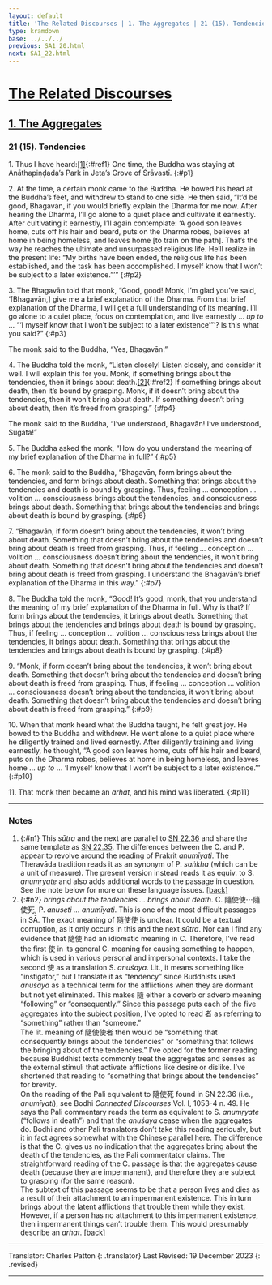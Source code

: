 ```yaml
---
layout: default
title: 'The Related Discourses | 1. The Aggregates | 21 (15). Tendencies'
type: kramdown
base: ../../../
previous: SA1_20.html
next: SA1_22.html
---
```


# [The Related Discourses](../index.html)
## [1. The Aggregates](index.html)
### 21 (15). Tendencies

1\. Thus I have heard:[\[1\]](#n1){:#ref1} One time, the Buddha was staying at Anāthapiṇḍada’s Park in Jeta’s Grove of Śrāvastī.
{:#p1}

2\. At the time, a certain monk came to the Buddha. He bowed his head at the Buddha’s feet, and withdrew to stand to one side. He then said, “It’d be good, Bhagavān, if you would briefly explain the Dharma for me now. After hearing the Dharma, I’ll go alone to a quiet place and cultivate it earnestly. After cultivating it earnestly, I’ll again contemplate: ‘A good son leaves home, cuts off his hair and beard, puts on the Dharma robes, believes at home in being homeless, and leaves home [to train on the path]. That’s the way he reaches the ultimate and unsurpassed religious life. He’ll realize in the present life: “My births have been ended, the religious life has been established, and the task has been accomplished. I myself know that I won’t be subject to a later existence.”’”
{:#p2}

3\. The Bhagavān told that monk, “Good, good! Monk, I’m glad you’ve said, ‘[Bhagavān,] give me a brief explanation of the Dharma. From that brief explanation of the Dharma, I will get a full understanding of its meaning. I’ll go alone to a quiet place, focus on contemplation, and live earnestly … <em>up to</em> … “‘I myself know that I won’t be subject to a later existence’”’? Is this what you said?”
{:#p3}

The monk said to the Buddha, “Yes, Bhagavān.”


4\. The Buddha told the monk, “Listen closely! Listen closely, and consider it well. I will explain this for you. Monk, if something brings about the tendencies, then it brings about death.[\[2\]](#n2){:#ref2} If something brings about death, then it’s bound by grasping. Monk, if it doesn’t bring about the tendencies, then it won’t bring about death. If something doesn’t bring about death, then it’s freed from grasping.”
{:#p4}

The monk said to the Buddha, “I’ve understood, Bhagavān! I’ve understood, Sugata!”


5\. The Buddha asked the monk, “How do you understand the meaning of my brief explanation of the Dharma in full?”
{:#p5}

6\. The monk said to the Buddha, “Bhagavān, form brings about the tendencies, and form brings about death. Something that brings about the tendencies and death is bound by grasping. Thus, feeling … conception … volition … consciousness brings about the tendencies, and consciousness brings about death. Something that brings about the tendencies and brings about death is bound by grasping.
{:#p6}

7\. “Bhagavān, if form doesn’t bring about the tendencies, it won’t bring about death. Something that doesn’t bring about the tendencies and doesn’t bring about death is freed from grasping. Thus, if feeling … conception … volition … consciousness doesn’t bring about the tendencies, it won’t bring about death. Something that doesn’t bring about the tendencies and doesn’t bring about death is freed from grasping. I understand the Bhagavān’s brief explanation of the Dharma in this way.”
{:#p7}

8\. The Buddha told the monk, “Good! It’s good, monk, that you understand the meaning of my brief explanation of the Dharma in full. Why is that? If form brings about the tendencies, it brings about death. Something that brings about the tendencies and brings about death is bound by grasping. Thus, if feeling … conception … volition … consciousness brings about the tendencies, it brings about death. Something that brings about the tendencies and brings about death is bound by grasping.
{:#p8}

9\. “Monk, if form doesn’t bring about the tendencies, it won’t bring about death. Something that doesn’t bring about the tendencies and doesn’t bring about death is freed from grasping. Thus, if feeling … conception … volition … consciousness doesn’t bring about the tendencies, it won’t bring about death. Something that doesn’t bring about the tendencies and doesn’t bring about death is freed from grasping.”
{:#p9}

10\. When that monk heard what the Buddha taught, he felt great joy. He bowed to the Buddha and withdrew. He went alone to a quiet place where he diligently trained and lived earnestly. After diligently training and living earnestly, he thought, “A good son leaves home, cuts off his hair and beard, puts on the Dharma robes, believes at home in being homeless, and leaves home … <em>up to</em> … ‘I myself know that I won’t be subject to a later existence.’”
{:#p10}

11\. That monk then became an <em>arhat</em>, and his mind was liberated.
{:#p11}

---

### Notes

1. {:#n1} This <em>sūtra</em> and the next are parallel to <a href="https://suttacentral.net/sn22.36/en/sujato" target="_blank">SN 22.36</a> and share the same template as <a href="https://suttacentral.net/sn22.35/en/sujato" target="_blank">SN 22.35</a>. The differences between the C. and P. appear to revolve around the reading of Prakrit <em>anumīyati</em>. The Theravāda tradition reads it as an synonym of P. <em>saṅkha</em> (which can be a unit of measure). The present version instead reads it as equiv. to S. <em>anumṛyate</em> and also adds additional words to the passage in question. See the note below for more on these language issues. [\[back\]](#ref1)
2. {:#n2} <em>brings about the tendencies … brings about death</em>. C. 隨使使⋯隨使死, P. <em>anuseti … anumīyati</em>. This is one of the most difficult passages in SĀ. The exact meaning of 隨使使 is unclear. It could be a textual corruption, as it only occurs in this and the next <em>sūtra</em>. Nor can I find any evidence that 隨使 had an idiomatic meaning in C. Therefore, I’ve read the first 使 in its general C. meaning for causing something to happen, which is used in various personal and impersonal contexts. I take the second 使 as a translation S. <em>anuśaya</em>. Lit., it means something like “instigator,” but I translate it as “tendency” since Buddhists used <em>anuśaya</em> as a technical term for the afflictions when they are dormant but not yet eliminated. This makes 隨 either a coverb or adverb meaning “following” or “consequently.” Since this passage puts each of the five aggregates into the subject position, I’ve opted to read 者 as referring to “something” rather than “someone.”<br/>
The lit. meaning of 隨使使者 then would be “something that consequently brings about the tendencies” or “something that follows the bringing about of the tendencies.” I’ve opted for the former reading because Buddhist texts commonly treat the aggregates and senses as the external stimuli that activate afflictions like desire or dislike. I’ve shortened that reading to “something that brings about the tendencies” for brevity.<br/>
On the reading of the Pali equivalent to 隨使死 found in SN 22.36 (i.e., <em>anumīyati</em>), see Bodhi <cite>Connected Discourses</cite> Vol. I, 1053-4 n. 49. He says the Pali commentary reads the term as equivalent to S. <em>anumṛyate</em> (“follows in death”) and that the <em>anuśaya</em> cease when the aggregates do. Bodhi and other Pali translators don’t take this reading seriously, but it in fact agrees somewhat with the Chinese parallel here. The difference is that the C. gives us no indication that the aggregates bring about the death of the tendencies, as the Pali commentator claims. The straightforward reading of the C. passage is that the aggregates cause death (because they are impermanent), and therefore they are subject to grasping (for the same reason).<br/>
The subtext of this passage seems to be that a person lives and dies as a result of their attachment to an impermanent existence. This in turn brings about the latent afflictions that trouble them while they exist. However, if a person has no attachment to this impermanent existence, then impermanent things can’t trouble them. This would presumably describe an <em>arhat</em>. [\[back\]](#ref2)

---

Translator: Charles Patton
{: .translator}
Last Revised: 19 December 2023
{: .revised}

---